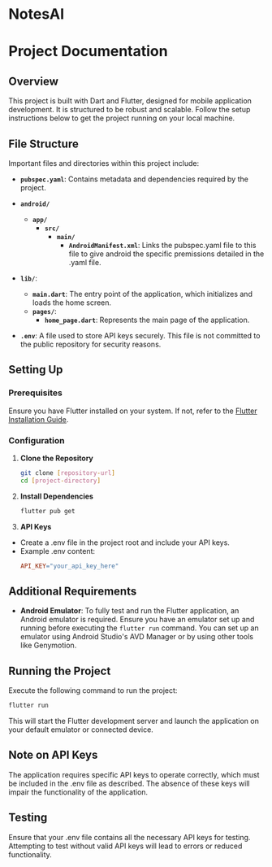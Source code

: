 # NotesAI

# Project Documentation

## Overview

This project is built with Dart and Flutter, designed for mobile application development. It is structured to be robust and scalable. Follow the setup instructions below to get the project running on your local machine.

## File Structure

Important files and directories within this project include:

- **`pubspec.yaml`**: Contains metadata and dependencies required by the project.
- **`android/`**
    - **`app/`**
        - **`src/`**
            - **`main/`**
                - **`AndroidManifest.xml`**: Links the pubspec.yaml file to this file to give android the specific premissions detailed in the .yaml file.
- **`lib/`**:
  - **`main.dart`**: The entry point of the application, which initializes and loads the home screen.
  - **`pages/`**:
    - **`home_page.dart`**: Represents the main page of the application.

- **`.env`**: A file used to store API keys securely. This file is not committed to the public repository for security reasons.

## Setting Up

### Prerequisites

Ensure you have Flutter installed on your system. If not, refer to the [Flutter Installation Guide](https://flutter.dev/docs/get-started/install).

### Configuration

1. **Clone the Repository**
   ```bash
   git clone [repository-url]
   cd [project-directory]

2. **Install Dependencies**
    ```bash
    flutter pub get

3. **API Keys**
- Create a .env file in the project root and include your API keys.
- Example .env content:
    ```makefile
    API_KEY="your_api_key_here"

## Additional Requirements

- **Android Emulator**: To fully test and run the Flutter application, an Android emulator is required. Ensure you have an emulator set up and running before executing the `flutter run` command. You can set up an emulator using Android Studio's AVD Manager or by using other tools like Genymotion.

## Running the Project

Execute the following command to run the project:

```bash
flutter run
```

This will start the Flutter development server and launch the application on your default emulator or connected device.

## Note on API Keys 

The application requires specific API keys to operate correctly, which must be included in the .env file as described. The absence of these keys will impair the functionality of the application.

## Testing

Ensure that your .env file contains all the necessary API keys for testing. Attempting to test without valid API keys will lead to errors or reduced functionality.










